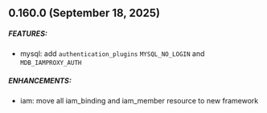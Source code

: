 ## 0.160.0 (September 18, 2025)
##### FEATURES:
* mysql: add `authentication_plugins` `MYSQL_NO_LOGIN` and `MDB_IAMPROXY_AUTH`
##### ENHANCEMENTS:
* iam: move all iam_binding and iam_member resource to new framework